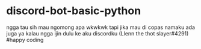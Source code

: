 # discord-bot-basic-python
ngga tau sih mau ngomong apa wkwkwk tapi jika mau di copas namaku ada juga ya kalau ngga ijin dulu ke aku discordku (Llenn the thot slayer#4291)
#happy coding
